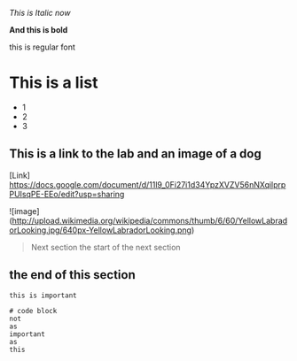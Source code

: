 *This is Italic now*

**And this is bold**

this is regular font
# This is a list
* 1
* 2
* 3
## This is a link to the lab and an image of a dog
[Link] https://docs.google.com/document/d/11l9_0Fi27i1d34YpzXVZV56nNXqilprpPUIsqPE-EEo/edit?usp=sharing

![image] (http://upload.wikimedia.org/wikipedia/commons/thumb/6/60/YellowLabradorLooking.jpg/640px-YellowLabradorLooking.png)
>Next section
>the start of the next section

the end of this section 
---
`this is important`
```
# code block
not
as
important
as
this
```
